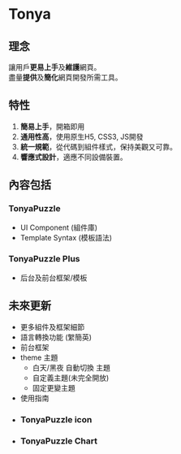 # Tonya
## 理念
讓用戶**更易上手**及**維護**網頁。  
盡量**提供**及**簡化**網頁開發所需工具。
 
## 特性
1. **簡易上手**，開箱即用
2. **通用性高**，使用原生H5, CSS3, JS開發
3. **統一規範**，從代碼到組件樣式，保持美觀又可靠。
4. **響應式設計**，適應不同設備裝置。
   
## 內容包括
### **TonyaPuzzle**
- UI Component (組件庫)
- Template Syntax (模板語法)
### **TonyaPuzzle Plus**
- 后台及前台框架/模板

## 未來更新
- 更多組件及框架細節
- 語言轉換功能 (䌓簡英)
- 前台框架
- theme 主題
    - 白天/黑夜 自動切換 主題
    - 自定義主題(未完全開放)
    - 固定更變主題
- 使用指南
- ### **TonyaPuzzle icon**
- ### **TonyaPuzzle Chart**

<!-- (- 4的倍數，偶數思維) -->
<!-- 模組化 -->